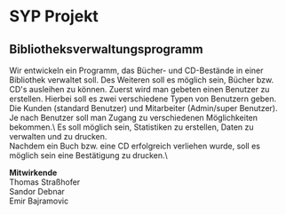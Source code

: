 # SYP Projekt
## Bibliotheksverwaltungsprogramm


Wir entwickeln ein Programm, das Bücher- und CD-Bestände in einer Bibliothek verwaltet soll. Des Weiteren soll es möglich sein, Bücher bzw. CD's ausleihen zu können. 
Zuerst wird man gebeten einen Benutzer zu erstellen. Hierbei soll es zwei verschiedene Typen von Benutzern geben. Die Kunden (standard Benutzer) und Mitarbeiter (Admin/super Benutzer).\
Je nach Benutzer soll man Zugang zu verschiedenen Möglichkeiten bekommen.\ 
Es soll möglich sein, Statistiken zu erstellen, Daten zu verwalten und zu drucken.\
Nachdem ein Buch bzw. eine CD erfolgreich verliehen wurde, soll es möglich sein eine Bestätigung zu drucken.\ 

**Mitwirkende**\
Thomas Straßhofer\
Sandor Debnar\
Emir Bajramovic
